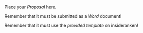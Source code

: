 Place your *Proposal* here.

Remember that it must be submitted as a *Word* document!

Remember that it must use the *provided template* on insideranken!